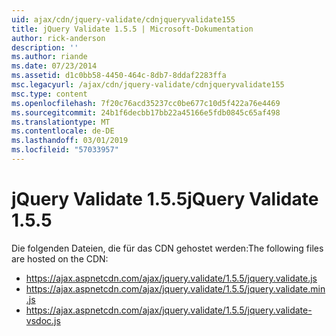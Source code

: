 ```yaml
---
uid: ajax/cdn/jquery-validate/cdnjqueryvalidate155
title: jQuery Validate 1.5.5 | Microsoft-Dokumentation
author: rick-anderson
description: ''
ms.author: riande
ms.date: 07/23/2014
ms.assetid: d1c0bb58-4450-464c-8db7-8ddaf2283ffa
msc.legacyurl: /ajax/cdn/jquery-validate/cdnjqueryvalidate155
msc.type: content
ms.openlocfilehash: 7f20c76acd35237cc0be677c10d5f422a76e4469
ms.sourcegitcommit: 24b1f6decbb17bb22a45166e5fdb0845c65af498
ms.translationtype: MT
ms.contentlocale: de-DE
ms.lasthandoff: 03/01/2019
ms.locfileid: "57033957"
---
```

<a name="jquery-validate-155"></a><span data-ttu-id="b86da-102">jQuery Validate 1.5.5</span><span class="sxs-lookup"><span data-stu-id="b86da-102">jQuery Validate 1.5.5</span></span>
====================
<span data-ttu-id="b86da-103">Die folgenden Dateien, die für das CDN gehostet werden:</span><span class="sxs-lookup"><span data-stu-id="b86da-103">The following files are hosted on the CDN:</span></span>

- https://ajax.aspnetcdn.com/ajax/jquery.validate/1.5.5/jquery.validate.js
- https://ajax.aspnetcdn.com/ajax/jquery.validate/1.5.5/jquery.validate.min.js
- https://ajax.aspnetcdn.com/ajax/jquery.validate/1.5.5/jquery.validate-vsdoc.js
